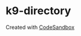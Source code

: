 # k9-directory
Created with [CodeSandbox](https://codesandbox.io/s/github/brighamband/k9-directory)

